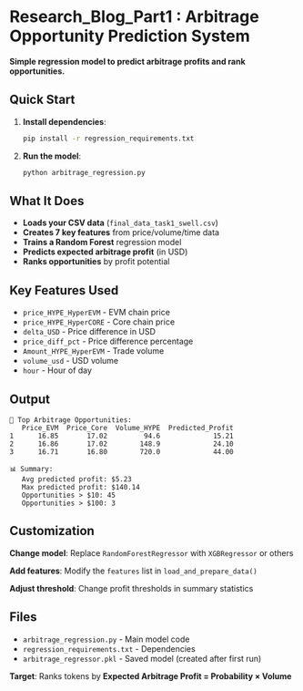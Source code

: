 # Research_Blog_Part1 : Arbitrage Opportunity Prediction System

**Simple regression model to predict arbitrage profits and rank opportunities.**

## Quick Start

1. **Install dependencies**:
   ```bash
   pip install -r regression_requirements.txt
   ```

2. **Run the model**:
   ```bash
   python arbitrage_regression.py
   ```

## What It Does

- **Loads your CSV data** (`final_data_task1_swell.csv`)
- **Creates 7 key features** from price/volume/time data
- **Trains a Random Forest** regression model
- **Predicts expected arbitrage profit** (in USD)
- **Ranks opportunities** by profit potential

## Key Features Used

- `price_HYPE_HyperEVM` - EVM chain price
- `price_HYPE_HyperCORE` - Core chain price  
- `delta_USD` - Price difference in USD
- `price_diff_pct` - Price difference percentage
- `Amount_HYPE_HyperEVM` - Trade volume
- `volume_usd` - USD volume
- `hour` - Hour of day

## Output

```
🔮 Top Arbitrage Opportunities:
   Price_EVM  Price_Core  Volume_HYPE  Predicted_Profit
1      16.85       17.02         94.6             15.21
2      16.86       17.02        148.9             24.10
3      16.71       16.80        720.0             44.00

📊 Summary:
   Avg predicted profit: $5.23
   Max predicted profit: $140.14
   Opportunities > $10: 45
   Opportunities > $100: 3
```

## Customization

**Change model**: Replace `RandomForestRegressor` with `XGBRegressor` or others

**Add features**: Modify the `features` list in `load_and_prepare_data()`

**Adjust threshold**: Change profit thresholds in summary statistics

## Files

- `arbitrage_regression.py` - Main model code
- `regression_requirements.txt` - Dependencies
- `arbitrage_regressor.pkl` - Saved model (created after first run)

**Target**: Ranks tokens by **Expected Arbitrage Profit = Probability × Volume** 